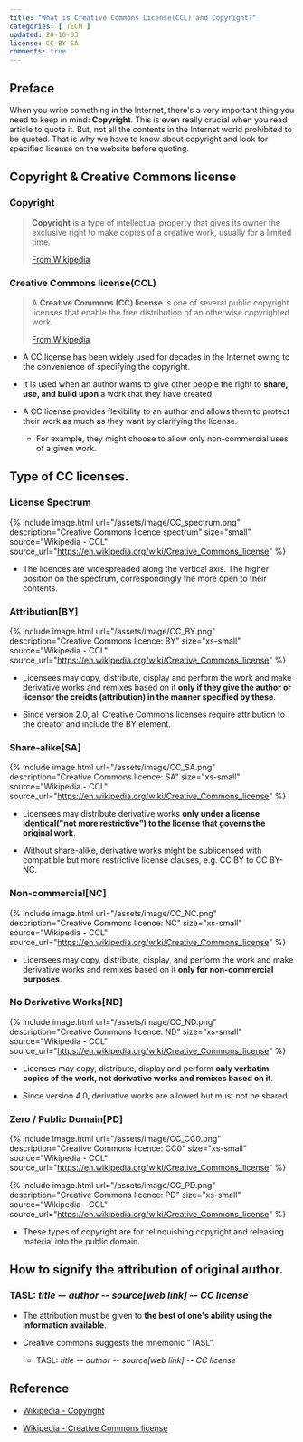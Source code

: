 ```yaml
---
title: "What is Creative Commons License(CCL) and Copyright?"
categories: [ TECH ]
updated: 20-10-03
license: CC-BY-SA
comments: true
---
```


## Preface

When you write something in the Internet, there's a very important thing you need to keep in mind: **Copyright**. This is even really crucial when you read article to quote it. But, not all the contents in the Internet world prohibited to be quoted. That is why we have to know about copyright and look for specified license on the website before quoting.

## Copyright & Creative Commons license

### Copyright

> **Copyright** is a type of intellectual property that gives its owner the exclusive right to make copies of a creative work, usually for a limited time.
> 
> [From Wikipedia](https://en.wikipedia.org/wiki/Copyright)

### Creative Commons license(CCL)

> A **Creative Commons (CC) license** is one of several public copyright licenses that enable the free distribution of an otherwise copyrighted work.
>
> [From Wikipedia](https://en.wikipedia.org/wiki/Creative_Commons_license)

* A CC license has been widely used for decades in the Internet owing to the convenience of specifying the copyright.

* It is used when an author wants to give other people the right to **share, use, and build upon** a work that they have created. 

* A CC license provides flexibility to an author and allows them to protect their work as much as they want by clarifying the license.
  - For example, they might choose to allow only non-commercial uses of a given work.

## Type of CC licenses.

### License Spectrum

{% include image.html url="/assets/image/CC_spectrum.png" description="Creative Commons licence spectrum" size="small" source="Wikipedia - CCL" source_url="https://en.wikipedia.org/wiki/Creative_Commons_license" %}

* The licences are widespreaded along the vertical axis. The higher position on the spectrum, correspondingly the more open to their contents.

### Attribution[BY]

{% include image.html url="/assets/image/CC_BY.png" description="Creative Commons licence: BY" size="xs-small" source="Wikipedia - CCL" source_url="https://en.wikipedia.org/wiki/Creative_Commons_license" %}

* Licensees may copy, distribute, display and perform the work and make derivative works and remixes based on it **only if they give the author or licensor the creidts (attribution) in the manner specified by these**.

* Since version 2.0, all Creative Commons licenses require attribution to the creator and include the BY element.

### Share-alike[SA]

{% include image.html url="/assets/image/CC_SA.png" description="Creative Commons licence: SA" size="xs-small" source="Wikipedia - CCL" source_url="https://en.wikipedia.org/wiki/Creative_Commons_license" %}

* Licensees may distribute derivative works **only under a license identical("not more restrictive") to the license that governs the original work**.

* Without share-alike, derivative works might be sublicensed with compatible but more restrictive license clauses, e.g. CC BY to CC BY-NC.

### Non-commercial[NC]

{% include image.html url="/assets/image/CC_NC.png" description="Creative Commons licence: NC" size="xs-small" source="Wikipedia - CCL" source_url="https://en.wikipedia.org/wiki/Creative_Commons_license" %}

* Licensees may copy, distribute, display, and perform the work and make derivative works and remixes based on it **only for non-commercial purposes**.

### No Derivative Works[ND]

{% include image.html url="/assets/image/CC_ND.png" description="Creative Commons licence: ND" size="xs-small" source="Wikipedia - CCL" source_url="https://en.wikipedia.org/wiki/Creative_Commons_license" %}

* Licenses may copy, distribute, display and perform **only verbatim copies of the work, not derivative works and remixes based on it**.

* Since version 4.0, derivative works are allowed but must not be shared.

### Zero / Public Domain[PD]

{% include image.html url="/assets/image/CC_CC0.png" description="Creative Commons licence: CC0" size="xs-small" source="Wikipedia - CCL" source_url="https://en.wikipedia.org/wiki/Creative_Commons_license" %}

{% include image.html url="/assets/image/CC_PD.png" description="Creative Commons licence: PD" size="xs-small" source="Wikipedia - CCL" source_url="https://en.wikipedia.org/wiki/Creative_Commons_license" %}

* These types of copyright are for relinquishing copyright and releasing material into the public domain.

## How to signify the attribution of original author.

### TASL: *title -- author -- source[web link] -- CC license*

* The attribution must be given to **the best of one's ability using the information available**.

* Creative commons suggests the mnemonic "TASL".
  - TASL: *title -- author -- source[web link] -- CC license*

## Reference

* [Wikipedia - Copyright](https://en.wikipedia.org/wiki/Copyright)

* [Wikipedia - Creative Commons license](https://en.wikipedia.org/wiki/Creative_Commons_license)




